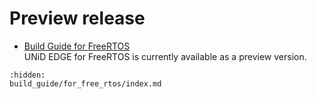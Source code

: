 # Preview release

- [Build Guide for FreeRTOS](./build_guide/free_rtos/index.md)\
  UNiD EDGE for FreeRTOS is currently available as a preview version.

```{toctree}
:hidden:
build_guide/for_free_rtos/index.md
```